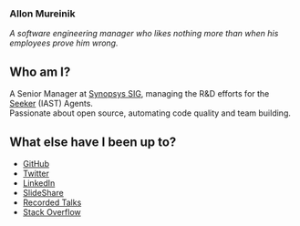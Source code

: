 ### Allon Mureinik

*A software engineering manager who likes nothing more than when his employees prove him wrong.*

## Who am I?
A Senior Manager at [Synopsys SIG](https://www.synopsys.com/software-integrity.html), managing the R&D efforts for the [Seeker](https://www.synopsys.com/software-integrity/security-testing/interactive-application-security-testing.html) (IAST) Agents. <br/>
Passionate about open source, automating code quality and team building.

## What else have I been up to?
- [GitHub](https://github.com/mureinik)
- [Twitter](https://twitter.com/mureinik)
- [LinkedIn](https://www.linkedin.com/in/mureinik/)
- [SlideShare](https://www.slideshare.net/AllonMureinik)
- [Recorded Talks](https://www.youtube.com/playlist?list=PL1nvafMwjHaDkO-1yyJ4PlJiutiMQyztA)
- [Stack Overflow](https://stackoverflow.com/users/2422776/mureinik)
